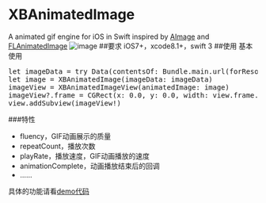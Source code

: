 # XBAnimatedImage
A animated gif engine for iOS in Swift inspired by [AImage](https://github.com/wangjwchn/AImage) and [FLAnimatedImage](https://github.com/Flipboard/FLAnimatedImage)
![image](https://github.com/xiabob/XBAnimatedImage/blob/master/Images/sam.gif)
##要求
iOS7+，xcode8.1+，swift 3
##使用
基本使用
<pre>
let imageData = try Data(contentsOf: Bundle.main.url(forResource: "2", withExtension: "gif")!, options: [])
let image = XBAnimatedImage(imageData: imageData)
imageView = XBAnimatedImageView(animatedImage: image)
imageView?.frame = CGRect(x: 0.0, y: 0.0, width: view.frame.width, height: view.frame.height)
view.addSubview(imageView!)
</pre>
###特性
* fluency，GIF动画展示的质量
* repeatCount，播放次数
* playRate，播放速度，GIF动画播放的速度
* animationComplete，动画播放结束后的回调
* ……


具体的功能请看[demo代码](https://github.com/xiabob/XBAnimatedImage/blob/master/XBAnimatedImage/XBAnimatedImage/ViewController.swift)
